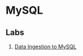# MySQL

## Labs

1. [Data Ingestion to MySQL](./lab-data-ingestion-to-mysql "Lab - Data Ingestion to MySQL")
